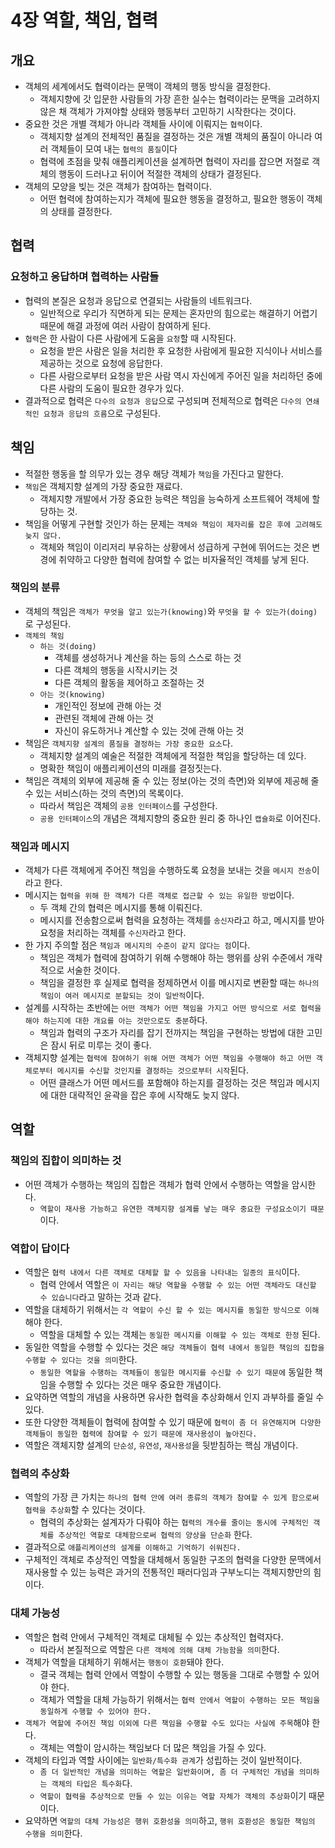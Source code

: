 # 4장 역할, 책임, 협력

## 개요
- 객체의 세계에서도 협력이라는 문맥이 객체의 행동 방식을 결정한다.
  - 객체지향에 갓 입문한 사람들의 가장 흔한 실수는 협력이라는 문맥을 고려하지 않은 채 객체가 가져야할 상태와 행동부터 고민하기 시작한다는 것이다.
- 중요한 것은 개별 객체가 아니라 객체들 사이에 이뤄지는 `협력`이다.
  - 객체지향 설계의 전체적인 품질을 결정하는 것은 개별 객체의 품질이 아니라 여러 객체들이 모여 내는 `협력의 품질`이다
  - 협력에 초점을 맞춰 애플리케이션을 설계하면 협력이 자리를 잡으면 저절로 객체의 행동이 드러나고 뒤이어 적절한 객체의 상태가 결정된다.
- 객체의 모양을 빚는 것은 객체가 참여하는 협력이다.
  - 어떤 협력에 참여하는지가 객체에 필요한 행동을 결정하고, 필요한 행동이 객체의 상태를 결정한다.


## 협력
### 요청하고 응답하며 협력하는 사람들
- 협력의 본질은 요청과 응답으로 연결되는 사람들의 네트워크다.
  - 일반적으로 우리가 직면하게 되는 문제는 혼자만의 힘으로는 해결하기 어렵기 때문에 해결 과정에 여러 사람이 참여하게 된다.
- `협력`은 한 사람이 다른 사람에게 도움을 `요청`할 때 시작된다.
  - 요청을 받은 사람은 일을 처리한 후 요청한 사람에게 필요한 지식이나 서비스를 제공하는 것으로 요청에 응답한다.
  - 다른 사람으로부터 요청을 받은 사람 역시 자신에게 주어진 일을 처리하던 중에 다른 사람의 도움이 필요한 경우가 있다.
- 결과적으로 협력은 `다수의 요청과 응답`으로 구성되며 전체적으로 협력은 `다수의 연쇄적인 요청과 응답의 흐름`으로 구성된다.


## 책임
- 적절한 행동을 할 의무가 있는 경우 해당 객체가 `책임`을 가진다고 말한다.
- `책임`은 객체지향 설계의 가장 중요한 재료다.
  - 객체지향 개발에서 가장 중요한 능력은 책임을 능숙하게 소프트웨어 객체에 할당하는 것.
- 책임을 어떻게 구현할 것인가 하는 문제는 `객체와 책임이 제자리를 잡은 후에 고려해도 늦지 않다.`
  - 객체와 책임이 이리저리 부유하는 상황에서 성급하게 구현에 뛰어드는 것은 변경에 취약하고 다양한 협력에 참여할 수 없는 비자율적인 객체를 낳게 된다.

### 책임의 분류
- 객체의 책임은 `객체가 무엇을 알고 있는가(knowing)`와 `무엇을 할 수 있는가(doing)`로 구성된다.
- `객체의 책임`
  - `하는 것(doing)`
    - 객체를 생성하거나 계산을 하는 등의 스스로 하는 것
    - 다른 객체의 행동을 시작시키는 것
    - 다른 객체의 활동을 제어하고 조절하는 것
  - `아는 것(knowing)`
    - 개인적인 정보에 관해 아는 것
    - 관련된 객체에 관해 아는 것
    - 자신이 유도하거나 계산할 수 있는 것에 관해 아는 것
- 책임은 `객체지향 설계의 품질을 결정하는 가장 중요한 요소`다.
  - 객체지향 설계의 예술은 적절한 객체에게 적절한 책임을 할당하는 데 있다.
  - 명확한 책임이 애플리케이션의 미래를 결정짓는다.
- 책임은 객체의 외부에 제공해 줄 수 있는 정보(아는 것의 측면)와 외부에 제공해 줄 수 있는 서비스(하는 것의 측면)의 목록이다.
  - 따라서 책임은 객체의 `공용 인터페이스`를 구성한다.
  - `공용 인터페이스`의 개념은 객체지향의 중요한 원리 중 하나인 `캡슐화`로 이어진다.
  
### 책임과 메시지
- 객체가 다른 객체에게 주어진 책임을 수행하도록 요청을 보내는 것을 `메시지 전송`이라고 한다.
- 메시지는 `협력을 위해 한 객체가 다른 객체로 접근할 수 있는 유일한 방법`이다.
  - 두 객체 간의 협력은 메시지를 통해 이뤄진다.
  - 메시지를 전송함으로써 협력을 요청하는 객체를 `송신자`라고 하고, 메시지를 받아 요청을 처리하는 객체를 `수신자`라고 한다.
- 한 가지 주의할 점은 `책임과 메시지의 수준이 같지 않다는 점`이다.
  - 책임은 객체가 협력에 참여하기 위해 수행해야 하는 행위를 상위 수준에서 개략적으로 서술한 것이다.
  - 책임을 결정한 후 실제로 협력을 정제하면서 이를 메시지로 변환할 때는 `하나의 책임이 여러 메시지로 분할되는 것이 일반적`이다.
- 설계를 시작하는 초반에는 `어떤 객체가 어떤 책임을 가지고 어떤 방식으로 서로 협력을 해야 하는지에 대한 개요를 아는 것만으로도 충분`하다.
  - 책임과 협력의 구조가 자리를 잡기 전까지는 책임을 구현하는 방법에 대한 고민은 잠시 뒤로 미루는 것이 좋다.
- 객체지향 설계는 `협력에 참여하기 위해 어떤 객체가 어떤 책임을 수행해야 하고 어떤 객체로부터 메시지를 수신할 것인지를 결정하는 것으로부터 시작`된다.
  - 어떤 클래스가 어떤 메서드를 포함해야 하는지를 결정하는 것은 책임과 메시지에 대한 대략적인 윤곽을 잡은 후에 시작해도 늦지 않다.

  
## 역할
### 책임의 집합이 의미하는 것
- 어떤 객체가 수행하는 책임의 집합은 객체가 협력 안에서 수행하는 역할을 암시한다.
  - `역할이 재사용 가능하고 유연한 객체지향 설계를 낳는 매우 중요한 구성요소이기 때문`이다.
  
### 역합이 답이다
- 역할은 `협력 내에서 다른 객체로 대체할 할 수 있음을 나타내는 일종의 표식`이다.
  - 협력 안에서 역할은 `이 자리는 해당 역할을 수행할 수 있는 어떤 객체라도 대신할 수 있습니다`라고 말하는 것과 같다.
- 역할을 대체하기 위해서는 `각 역할이 수신 할 수 있는 메시지를 동일한 방식으로 이해`해야 한다.
  - 역할을 대체할 수 있는 객체는 `동일한 메시지를 이해할 수 있는 객체로 한정` 된다.
- 동일한 역할을 수행할 수 있다는 것은 `해당 객체들이 협력 내에서 동일한 책임의 집합을 수행할 수 있다는 것을 의미`한다.
  - `동일한 역할을 수행하는 객체들이 동일한 메시지를 수신할 수 있기 때문에` 동일한 책임을 수행할 수 있다는 것은 매우 중요한 개념이다.
- 요약하면 역할의 개념을 사용하면 유사한 협력을 추상화해서 인지 과부하를 줄일 수 있다.
- 또한 다양한 객체들이 협력에 참여할 수 있기 때문에 `협력이 좀 더 유연해지며 다양한 객체들이 동일한 협력에 참여할 수 있기 때문에 재사용성이 높아진다.`
- 역할은 객체지향 설계의 `단순성`, `유연성`, `재사용성`을 뒷받침하는 핵심 개념이다.

### 협력의 추상화
- 역할의 가장 큰 가치는 `하나의 협력 안에 여러 종류의 객체가 참여할 수 있게 함으로써 협력을 추상화`할 수 있다는 것이다.
  - 협력의 추상화는 설계자가 다뤄야 하는 `협력의 개수를 줄이는 동시에 구체적인 객체를 추상적인 역할로 대체함으로써 협력의 양상을 단순화` 한다.
- 결과적으로 `애플리케이션의 설계를 이해하고 기억하기 쉬워진다.`
- 구체적인 객체로 추상적인 역할을 대체해서 동일한 구조의 협력을 다양한 문맥에서 재사용할 수 있는 능력은 과거의 전통적인 패러다임과 구부노디는 객체지향만의 힘이다.

### 대체 가능성
- 역할은 협력 안에서 구체적인 객체로 대체될 수 있는 추상적인 협력자다.
  - 따라서 본질적으로 역할은 `다른 객체에 의해 대체 가능함을 의미`한다.
- 객체가 역할을 대체하기 위해서는 `행동이 호환`돼야 한다.
  - 결국 객체는 협력 안에서 역할이 수행할 수 있는 행동을 그대로 수행할 수 있어야 한다.
  - 객체가 역할을 대체 가능하기 위해서는 `협력 안에서 역할이 수행하는 모든 책임을 동일하게 수행할 수 있어야 한다.`
- `객체가 역할에 주어진 책임 이외에 다른 책임을 수행할 수도 있다는 사실에 주목`해야 한다.
  - 객체는 역할이 암시하는 책임보다 더 많은 책임을 가질 수 있다.
- 객체의 타입과 역할 사이에는 `일반화/특수화 관계`가 성립하는 것이 일반적이다.
  - `좀 더 일반적인 개념을 의미하는 역할은 일반화이며, 좀 더 구체적인 개념을 의미하는 객체의 타입은 특수화`다.
  - `역할이 협력을 추상적으로 만들 수 있는 이유는 역할 자체가 객체의 추상화`이기 때문이다.
- 요약하면 `역할의 대체 가능성은 행위 호환성을 의미`하고, `행위 호환성은 동일한 책임의 수행을 의미`한다.